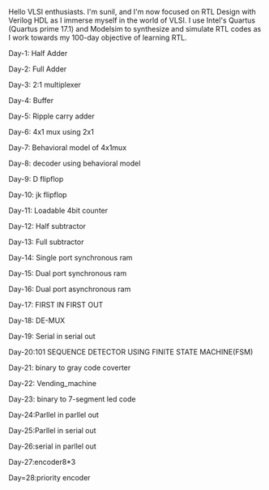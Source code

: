 
Hello VLSI enthusiasts. I'm sunil, and I'm now focused on RTL Design with Verilog HDL as I immerse myself in the world of VLSI.
I use Intel's Quartus (Quartus prime 17.1) and Modelsim to synthesize and simulate RTL codes as I work towards my 100-day objective of learning RTL.

Day-1: Half Adder

Day-2: Full Adder

Day-3: 2:1 multiplexer

Day-4: Buffer

Day-5: Ripple carry adder

Day-6: 4x1 mux using 2x1

Day-7: Behavioral model of 4x1mux

Day-8: decoder using behavioral model

Day-9: D flipflop

Day-10: jk flipflop

Day-11: Loadable 4bit counter

Day-12: Half subtractor

Day-13: Full subtractor

Day-14: Single port synchronous ram

Day-15: Dual port synchronous ram

Day-16: Dual port asynchronous ram

Day-17: FIRST IN FIRST OUT

Day-18: DE-MUX

Day-19: Serial in serial out

Day-20:101 SEQUENCE DETECTOR USING FINITE STATE MACHINE(FSM)

Day-21: binary to gray code coverter

Day-22: Vending_machine

Day-23: binary to 7-segment led code

Day-24:Parllel in parllel out 

Day-25:Parllel in serial out 

Day-26:serial in parllel out

Day-27:encoder8*3

Day=28:priority encoder
